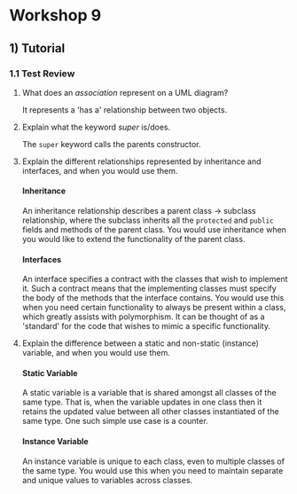 # Workshop 9

## 1) Tutorial

### 1.1 Test Review

1. What does an *association* represent on a UML diagram?

   It represents a 'has a' relationship between two objects.

2. Explain what the keyword *super* is/does.

   The `super` keyword calls the parents constructor.

3. Explain the different relationships represented by inheritance and interfaces, and when you would use them.

   #### Inheritance 

   An inheritance relationship describes a parent class -> subclass relationship, where the subclass inherits all the `protected` and `public` fields and methods of the parent class. You would use inheritance when you would like to extend the functionality of the parent class. 

   #### Interfaces

   An interface specifies a contract with the classes that wish to implement it. Such a contract means that the implementing classes must specify the body of the methods that the interface contains. You would use this when you need certain functionality to always be present within a class, which greatly assists with polymorphism. It can be thought of as a 'standard' for the code that wishes to mimic a specific functionality.

4. Explain the difference between a static and non-static (instance) variable, and when you would use them.

   #### Static Variable

   A static variable is a variable that is shared amongst all classes of the same type. That is, when the variable updates in one class then it retains the updated value between all other classes instantiated of the same type. One such simple use case is a counter.

   #### Instance Variable

   An instance variable is unique to each class, even to multiple classes of the same type. You would use this when you need to maintain separate and unique values to variables across classes. 

